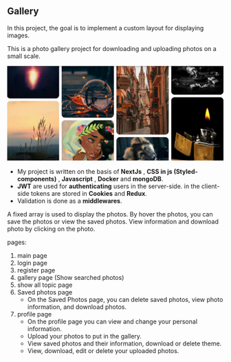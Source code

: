 ## Gallery

In this project, the goal is to implement a custom layout for displaying images.

This is a photo gallery project for downloading and uploading photos on a small scale.

![Alt Text](./assets/img/layout.png)

- My project is written on the basis of **NextJs** , **CSS in js (Styled-components)** , **Javascript** , **Docker** and **mongoDB**.
- **JWT** are used for **authenticating** users in the server-side. in the client-side tokens are stored in **Cookies** and **Redux**.
- Validation is done as a **middlewares**.

A fixed array is used to display the photos.
By hover the photos, you can save the photos or view the saved photos.
View information and download photo by clicking on the photo.

pages:
1) main page
2) login page
3) register page
4) gallery page (Show searched photos)
5) show all topic page 
6) Saved photos page
    - On the Saved Photos page, you can delete saved photos, view photo information, and download photos.
7) profile page
    - On the profile page you can view and change your personal information.
    - Upload your photos to put in the gallery.
    - View saved photos and their information, download or delete theme.
    - View, download, edit or delete your uploaded photos.
